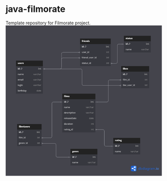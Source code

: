 # java-filmorate
Template repository for Filmorate project.
![Диаграмма базы данных](https://github.com/aperanto-lefko/java-filmorate/blob/main/Filmorate.png)